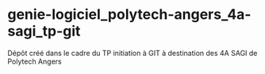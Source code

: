 # genie-logiciel_polytech-angers_4a-sagi_tp-git
Dépôt créé dans le cadre du TP initiation à GIT à destination des 4A SAGI de Polytech Angers
